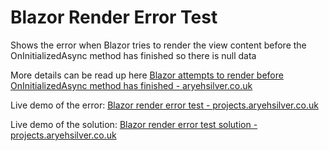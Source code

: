 # Blazor Render Error Test
Shows the error when Blazor tries to render the view content before the OnInitializedAsync method has finished so there is null data

More details can be read up here [Blazor attempts to render before OnInitializedAsync method has finished - aryehsilver.co.uk](https://aryehsilver.co.uk/blazor-attempts-to-render-before-oninitializedasync-method-has-finished/)

Live demo of the error: [Blazor render error test - projects.aryehsilver.co.uk](https://projects.aryehsilver.co.uk/blazor-render-error)

Live demo of the solution: [Blazor render error test solution - projects.aryehsilver.co.uk](https://projects.aryehsilver.co.uk/blazor-render-error/render)
